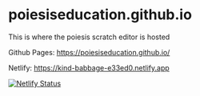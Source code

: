 # poiesiseducation.github.io

This is where the poiesis scratch editor is hosted

Github Pages: https://poiesiseducation.github.io/

Netlify: https://kind-babbage-e33ed0.netlify.app

[![Netlify Status](https://api.netlify.com/api/v1/badges/7ec41deb-844b-40ad-8e5c-eb8ce11d1f1f/deploy-status)](https://app.netlify.com/sites/kind-babbage-e33ed0/deploys)
